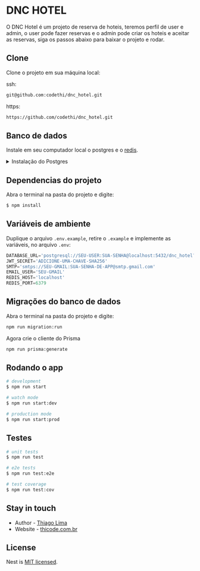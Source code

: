 # DNC HOTEL

O DNC Hotel é um projeto de reserva de hoteis, teremos perfil de user e admin, o user pode fazer reservas e o admin pode criar os hoteis e aceitar as reservas, siga os passos abaixo para baixar o projeto e rodar.

## Clone

Clone o projeto em sua máquina local:

ssh:

```bash
git@github.com:codethi/dnc_hotel.git
```
https:

```bash
https://github.com/codethi/dnc_hotel.git
```

## Banco de dados

Instale em seu computador local o postgres e o [redis](https://redis.io/docs/latest/develop/).

<details>
<summary>Instalação do Postgres</summary>

Uma das formas de usar o banco de dados Postgres é instalá-lo em seu computador, mas isso depende do ambiente que você está.

Além de instalar, você precisa saber qual o usuário padrão do postgres no seu computador e é necessário criar uma senha para ele.

No passo a passo abaixo você pode encontrar o que precisa para toda essa instalação.

<details>
<summary>Windows</summary>

### Windows

1. **Baixar o instalador:**
    - Acesse o site oficial do PostgreSQL: <https://www.postgresql.org/download/>
    - Selecione Windows e baixe o instalador.
2. **Instalar o PostgreSQL:**
    - Execute o instalador baixado.
    - Siga os passos do instalador e mantenha as configurações padrão.
    - Anote a senha do usuário `postgres` que você definir durante a instalação.
3. **Executar o PostgreSQL:**
    - Abra o `pgAdmin` ou o `SQL Shell (psql)` que foram instalados com o PostgreSQL.
    - Para o `SQL Shell (psql)`, insira a senha do usuário `postgres` quando solicitado.
4. **Verificar usuário e alterar senha:**
    - No `SQL Shell (psql)`, insira os seguintes comandos:

        ```sql
        \\du  -- Lista os usuários
        ALTER USER postgres PASSWORD 'nova_senha';
        
        ```
</details>

<details>
<summary>macOS</summary>

### macOS

1. **Usar Homebrew para instalar:**
    - Se ainda não tiver o Homebrew instalado, instale-o com:

        ```
        /bin/bash -c "$(curl -fsSL <https://raw.githubusercontent.com/Homebrew/install/HEAD/install.sh>)"
        ```

    - Instale o PostgreSQL:

        ```
        brew install postgresql
        ```

2. **Iniciar o PostgreSQL:**
    - Inicie o serviço do PostgreSQL:

        ```
        brew services start postgresql
        ```

3. **Executar o PostgreSQL:**
    - Acesse o `psql`:

        ```
        psql postgres
        ```

4. **Verificar usuário e alterar senha:**
    - No `psql`, insira os seguintes comandos:

        ```sql
        \\du  -- Lista os usuários
        ALTER USER postgres PASSWORD 'nova_senha';
        ```
</details>

<details>
<summary>Linux</summary>

### Linux

1. **Usar o gerenciador de pacotes para instalar:**
    - **Debian/Ubuntu:**

        ```
        sudo apt update
        sudo apt install postgresql postgresql-contrib
        ```

    - **Fedora:**

        ```
        sudo dnf install postgresql-server postgresql-contrib
        sudo postgresql-setup --initdb
        ```

    - **CentOS/RHEL:**

        ```
        sudo yum install postgresql-server postgresql-contrib
        sudo postgresql-setup initdb
        ```

2. **Iniciar o PostgreSQL:**
    - **Debian/Ubuntu:**

        ```
        sudo systemctl start postgresql
        sudo systemctl enable postgresql
        ```

    - **Fedora/CentOS/RHEL:**

        ```
        sudo systemctl start postgresql
        sudo systemctl enable postgresql
        ```

3. **Executar o PostgreSQL:**
    - Acesse o `psql`:

        ```
        sudo -i -u postgres
        psql
        ```

4. **Verificar usuário e alterar senha:**
    - No `psql`, insira os seguintes comandos:

        ```sql
        \\du  -- Lista os usuários
        ALTER USER postgres PASSWORD 'nova_senha';
        ```

</details>

</details>

## Dependencias do projeto

Abra o terminal na pasta do projeto e digite:

```bash
$ npm install
```

## Variáveis de ambiente

Duplique o arquivo `.env.example`, retire o `.example` e implemente as variáveis, no arquivo `.env`:

```ts
DATABASE_URL='postgresql://SEU-USER:SUA-SENHA@localhost:5432/dnc_hotel?schema=public'
JWT_SECRET='ADICIONE-UMA-CHAVE-SHA256'
SMTP='smtps://SEU-GMAIL:SUA-SENHA-DE-APP@smtp.gmail.com'
EMAIL_USER='SEU-GMAIL'
REDIS_HOST='localhost'
REDIS_PORT=6379
```

## Migrações do banco de dados

Abra o terminal na pasta do projeto e digite:


```bash
npm run migration:run
```
Agora crie o cliente do Prisma

```bash
npm run prisma:generate
```

## Rodando o app

```bash
# development
$ npm run start

# watch mode
$ npm run start:dev

# production mode
$ npm run start:prod
```

## Testes

```bash
# unit tests
$ npm run test

# e2e tests
$ npm run test:e2e

# test coverage
$ npm run test:cov
```


## Stay in touch

- Author - [Thiago Lima](https://www.linkedin.com/in/thicode/)
- Website - [thicode.com.br](https://www.thicode.com.br/links)

## License

Nest is [MIT licensed](LICENSE).
